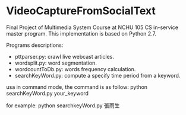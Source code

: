 # VideoCaptureFromSocialText
Final Project of Multimedia System Course at NCHU 105 CS in-service master program.
This implementation is based on Python 2.7.

Programs descriptions:
- pttparser.py: crawl live webcast articles.
- wordsplit.py: word segmentation.
- wordcountToDb.py: words frequency calculation.
- searchKeyWord.py: compute a specify time period from a keyword.

usa in command mode, the command is as follow:
python searchKeyWord.py your_keyword

for example:
python searchkeyWord.py 張雨生
